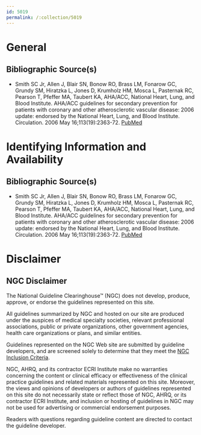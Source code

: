 ```yaml
---
id: 5019
permalink: /:collection/5019
---
```


# General

## Bibliographic Source(s)

- Smith SC Jr, Allen J, Blair SN, Bonow RO, Brass LM, Fonarow GC, Grundy SM, Hiratzka L, Jones D, Krumholz HM, Mosca L, Pasternak RC, Pearson T, Pfeffer MA, Taubert KA, AHA/ACC, National Heart, Lung, and Blood Institute. AHA/ACC guidelines for secondary prevention for patients with coronary and other atherosclerotic vascular disease: 2006 update: endorsed by the National Heart, Lung, and Blood Institute. Circulation. 2006 May 16;113(19):2363-72. [ PubMed ](http://www.ncbi.nlm.nih.gov/entrez/query.fcgi?cmd=Retrieve&db=pubmed&dopt=Abstract&list_uids=16702489)

# Identifying Information and Availability

## Bibliographic Source(s)

- Smith SC Jr, Allen J, Blair SN, Bonow RO, Brass LM, Fonarow GC, Grundy SM, Hiratzka L, Jones D, Krumholz HM, Mosca L, Pasternak RC, Pearson T, Pfeffer MA, Taubert KA, AHA/ACC, National Heart, Lung, and Blood Institute. AHA/ACC guidelines for secondary prevention for patients with coronary and other atherosclerotic vascular disease: 2006 update: endorsed by the National Heart, Lung, and Blood Institute. Circulation. 2006 May 16;113(19):2363-72. [ PubMed ](http://www.ncbi.nlm.nih.gov/entrez/query.fcgi?cmd=Retrieve&db=pubmed&dopt=Abstract&list_uids=16702489)

# Disclaimer

## NGC Disclaimer

The National Guideline Clearinghouse™ (NGC) does not develop, produce, approve, or endorse the guidelines represented on this site.

All guidelines summarized by NGC and hosted on our site are produced under the auspices of medical specialty societies, relevant professional associations, public or private organizations, other government agencies, health care organizations or plans, and similar entities.

Guidelines represented on the NGC Web site are submitted by guideline developers, and are screened solely to determine that they meet the [NGC Inclusion Criteria](/help-and-about/summaries/inclusion-criteria).

NGC, AHRQ, and its contractor ECRI Institute make no warranties concerning the content or clinical efficacy or effectiveness of the clinical practice guidelines and related materials represented on this site. Moreover, the views and opinions of developers or authors of guidelines represented on this site do not necessarily state or reflect those of NGC, AHRQ, or its contractor ECRI Institute, and inclusion or hosting of guidelines in NGC may not be used for advertising or commercial endorsement purposes.

Readers with questions regarding guideline content are directed to contact the guideline developer.

